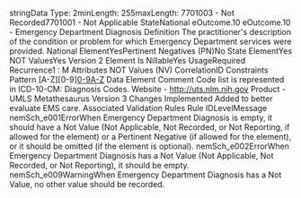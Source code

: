 

stringData Type: 2minLength: 255maxLength: 
7701003 - Not Recorded7701001 - Not Applicable
StateNational
eOutcome.10
eOutcome.10 - Emergency Department Diagnosis
Definition
The practitioner's description of the condition or problem for which Emergency Department services were
provided.
National ElementYesPertinent Negatives (PN)No
State ElementYes
NOT ValuesYes
Version 2 Element
Is NillableYes
UsageRequired
Recurrence1 : M
Attributes
NOT Values (NV)
CorrelationID
Constraints
Pattern
[A-Z][0-9][0-9A-Z]((\.[0-9A-Z]{1,4})?)
Data Element Comment
Code list is represented in ICD-10-CM: Diagnosis Codes. 
Website -  http://uts.nlm.nih.gov
Product - UMLS Metathesaurus
Version 3 Changes Implemented
Added to better evaluate EMS care.
Associated Validation Rules
Rule IDLevelMessage
nemSch_e001ErrorWhen Emergency Department Diagnosis is empty, it should have a Not Value (Not Applicable,
Not Recorded, or Not Reporting, if allowed for the element) or a Pertinent Negative (if allowed for
the element), or it should be omitted (if the element is optional).
nemSch_e002ErrorWhen Emergency Department Diagnosis has a Not Value (Not Applicable, Not Recorded, or Not
Reporting), it should be empty.
nemSch_e009WarningWhen Emergency Department Diagnosis has a Not Value, no other value should be recorded.